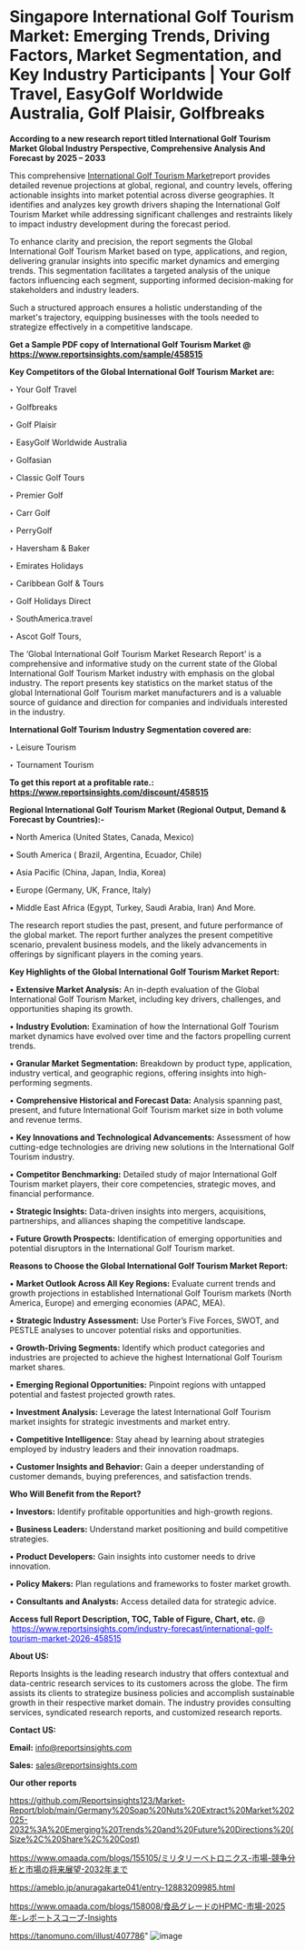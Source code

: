 # Singapore International Golf Tourism Market: Emerging Trends, Driving Factors, Market Segmentation, and Key Industry Participants | Your Golf Travel, EasyGolf Worldwide Australia, Golf Plaisir, Golfbreaks

<strong>According to a new research report titled International Golf Tourism Market Global Industry Perspective, Comprehensive Analysis And Forecast by 2025 – 2033</strong>

This comprehensive <a href=https://www.reportsinsights.com/sample/458515>International Golf Tourism Market</a>report provides detailed revenue projections at global, regional, and country levels, offering actionable insights into market potential across diverse geographies. It identifies and analyzes key growth drivers shaping the International Golf Tourism Market while addressing significant challenges and restraints likely to impact industry development during the forecast period.

To enhance clarity and precision, the report segments the Global International Golf Tourism Market based on type, applications, and region, delivering granular insights into specific market dynamics and emerging trends. This segmentation facilitates a targeted analysis of the unique factors influencing each segment, supporting informed decision-making for stakeholders and industry leaders.

Such a structured approach ensures a holistic understanding of the market's trajectory, equipping businesses with the tools needed to strategize effectively in a competitive landscape.

<strong>Get a Sample PDF copy of International Golf Tourism Market </strong><strong>@<a href=https://www.reportsinsights.com/sample/458515 style=color:#0000ff;> https://www.reportsinsights.com/sample/458515</a></strong></font>

<strong>Key Competitors of the Global International Golf Tourism Market are:</strong>

‣ Your Golf Travel

‣ Golfbreaks

‣ Golf Plaisir

‣ EasyGolf Worldwide Australia

‣ Golfasian

‣ Classic Golf Tours

‣ Premier Golf

‣ Carr Golf

‣ PerryGolf

‣ Haversham & Baker

‣ Emirates Holidays

‣ Caribbean Golf & Tours

‣ Golf Holidays Direct

‣ SouthAmerica.travel

‣ Ascot Golf Tours,

The ‘Global International Golf Tourism Market Research Report’ is a comprehensive and informative study on the current state of the Global International Golf Tourism Market industry with emphasis on the global industry. The report presents key statistics on the market status of the global International Golf Tourism market manufacturers and is a valuable source of guidance and direction for companies and individuals interested in the industry.

<strong>International Golf Tourism Industry Segmentation covered are:</strong>

‣ Leisure Tourism

‣ Tournament Tourism

<strong>To get this report at a profitable rate.: <a href=https://www.reportsinsights.com/discount/458515 style=color:#0000ff;>https://www.reportsinsights.com/discount/458515</a></strong></font>

<strong>Regional International Golf Tourism Market (Regional Output, Demand &amp; Forecast by Countries):-</strong>

• North America (United States, Canada, Mexico)

• South America ( Brazil, Argentina, Ecuador, Chile)

• Asia Pacific (China, Japan, India, Korea)

• Europe (Germany, UK, France, Italy)

• Middle East Africa (Egypt, Turkey, Saudi Arabia, Iran) And More.

The research report studies the past, present, and future performance of the global market. The report further analyzes the present competitive scenario, prevalent business models, and the likely advancements in offerings by significant players in the coming years.

<strong>Key Highlights of the Global International Golf Tourism Market Report:</strong>

• <strong>Extensive Market Analysis:</strong> An in-depth evaluation of the Global International Golf Tourism Market, including key drivers, challenges, and opportunities shaping its growth.

• <strong>Industry Evolution:</strong> Examination of how the International Golf Tourism market dynamics have evolved over time and the factors propelling current trends.

• <strong>Granular Market Segmentation:</strong> Breakdown by product type, application, industry vertical, and geographic regions, offering insights into high-performing segments.

• <strong>Comprehensive Historical and Forecast Data:</strong> Analysis spanning past, present, and future International Golf Tourism market size in both volume and revenue terms.

• <strong>Key Innovations and Technological Advancements:</strong> Assessment of how cutting-edge technologies are driving new solutions in the International Golf Tourism industry.

• <strong>Competitor Benchmarking:</strong> Detailed study of major International Golf Tourism market players, their core competencies, strategic moves, and financial performance.

• <strong>Strategic Insights:</strong> Data-driven insights into mergers, acquisitions, partnerships, and alliances shaping the competitive landscape.

• <strong>Future Growth Prospects:</strong> Identification of emerging opportunities and potential disruptors in the International Golf Tourism market.

<strong>Reasons to Choose the Global International Golf Tourism Market Report:</strong>

• <strong>Market Outlook Across All Key Regions:</strong> Evaluate current trends and growth projections in established International Golf Tourism markets (North America, Europe) and emerging economies (APAC, MEA).

• <strong>Strategic Industry Assessment:</strong> Use Porter’s Five Forces, SWOT, and PESTLE analyses to uncover potential risks and opportunities.

• <strong>Growth-Driving Segments:</strong> Identify which product categories and industries are projected to achieve the highest International Golf Tourism market shares.

• <strong>Emerging Regional Opportunities:</strong> Pinpoint regions with untapped potential and fastest projected growth rates.

• <strong>Investment Analysis:</strong> Leverage the latest International Golf Tourism market insights for strategic investments and market entry.

• <strong>Competitive Intelligence:</strong> Stay ahead by learning about strategies employed by industry leaders and their innovation roadmaps.

• <strong>Customer Insights and Behavior:</strong> Gain a deeper understanding of customer demands, buying preferences, and satisfaction trends.

<strong>Who Will Benefit from the Report?</strong>

• <strong>Investors:</strong> Identify profitable opportunities and high-growth regions.

• <strong>Business Leaders:</strong> Understand market positioning and build competitive strategies.

• <strong>Product Developers:</strong> Gain insights into customer needs to drive innovation.

• <strong>Policy Makers:</strong> Plan regulations and frameworks to foster market growth.

• <strong>Consultants and Analysts:</strong> Access detailed data for strategic advice.
</ul>
<strong>Access full Report Description, TOC, Table of Figure, Chart, etc. </strong>@  <a href=https://www.reportsinsights.com/industry-forecast/international-golf-tourism-market-2026-458515 style=color:#0000ff;>https://www.reportsinsights.com/industry-forecast/international-golf-tourism-market-2026-458515</a></font>

<strong><strong>About US</strong>:</strong>

Reports Insights is the leading research industry that offers contextual and data-centric research services to its customers across the globe. The firm assists its clients to strategize business policies and accomplish sustainable growth in their respective market domain. The industry provides consulting services, syndicated research reports, and customized research reports.

<strong>Contact US:</strong>

<p class=""""><b>Email:</b> <a href=mailto:info@reportsinsights.com>info@reportsinsights.com</a></p>
<p class=""""><b>Sales:</b> <a href=mailto:sales@reportsinsights.com>sales@reportsinsights.com</a></p>

<strong>Our other reports</strong>

<a href=https://github.com/Reportsinsights123/Market-Report/blob/main/Germany%20Soap%20Nuts%20Extract%20Market%202025-2032%3A%20Emerging%20Trends%20and%20Future%20Directions%20(Size%2C%20Share%2C%20Cost)>https://github.com/Reportsinsights123/Market-Report/blob/main/Germany%20Soap%20Nuts%20Extract%20Market%202025-2032%3A%20Emerging%20Trends%20and%20Future%20Directions%20(Size%2C%20Share%2C%20Cost)</a>

<a href=https://www.omaada.com/blogs/155105/ミリタリーベトロニクス-市場-競争分析と市場の将来展望-2032年まで>https://www.omaada.com/blogs/155105/ミリタリーベトロニクス-市場-競争分析と市場の将来展望-2032年まで</a>

<a href=https://ameblo.jp/anuragakarte041/entry-12883209985.html>https://ameblo.jp/anuragakarte041/entry-12883209985.html</a>

<a href=https://www.omaada.com/blogs/158008/食品グレードのHPMC-市場-2025年-レポートスコープ-Insights>https://www.omaada.com/blogs/158008/食品グレードのHPMC-市場-2025年-レポートスコープ-Insights</a>

<a href=https://tanomuno.com/illust/407786>https://tanomuno.com/illust/407786</a>"
![image](https://github.com/user-attachments/assets/f1708166-9fb4-4686-9b9b-0f200e823002)

